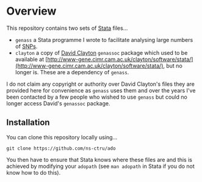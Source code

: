 # Overview

This repository contains two sets of [Stata](https://www.stata.com/) files...

* `genass` a Stata programme I wrote to facilitate analysing large numbers of [SNPs](https://en.wikipedia.org/wiki/Single-nucleotide_polymorphism).
* `clayton` a copy of [David Clayton](https://en.wikipedia.org/wiki/David_Clayton) `genassoc` package which used to be available at [http://www-gene.cimr.cam.ac.uk/clayton/software/stata/](http://www-gene.cimr.cam.ac.uk/clayton/software/stata/), but no longer is.  These are a dependency of `genass`.


I do not claim any copyright or authority over David Clayton's files they are provided here for convenience  as `genass` uses them and over the years I've been contacted by a few people who wished to use `genass` but could no longer access David's `genassoc` package.

## Installation

You can clone this repository locally using...

    git clone https://github.com/ns-ctru/ado

You then have to ensure that Stata knows where these files are and this is achieved by modifying your `adopath` (see `man adopath` in Stata if you do not know how to do this).
